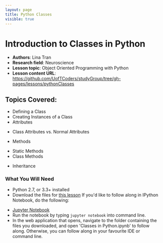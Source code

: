 ```yaml
---
layout: page
title: Python Classes
visible: true
---
```

<!-- change visible to true if you want it on the site -->

# Introduction to Classes in Python

 - **Authors**: Lina Tran
 - **Research field**: Neuroscience
 - **Lesson topic**: Object Oriented Programming with Python
 - **Lesson content URL**: <https://github.com/UofTCoders/studyGroup/tree/gh-pages/lessons/pythonClasses>

## Topics Covered:
- Defining a Class
- Creating Instances of a Class
- Attributes
 + Class Attributes vs. Normal Attributes
- Methods
 + Static Methods
 + Class Methods
- Inheritance

### What You Will Need
- Python 2.7, or 3.3+ installed
- Download the files for [this lesson](https://github.com/UofTCoders/studyGroup/tree/gh-pages/lessons/pythonClasses)
If you'd like to follow along in IPython Notebook, do the following:
 + [Jupyter Notebook](http://jupyter.readthedocs.org/en/latest/install.html)
 + Run the notebook by typing `jupyter notebook` into command line.
 + In the web application that opens, navigate to the folder containing the files you downloaded, and open 'Classes in Python.ipynb' to follow along.
Otherwise, you can follow along in your favourite IDE or command line. 

